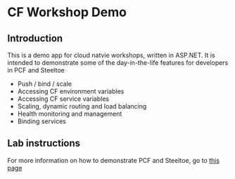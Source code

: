# CF Workshop Demo

## Introduction

This is a demo app for cloud natvie workshops, written in ASP.NET.
It is intended to demonstrate some of the day-in-the-life features for developers in PCF and Steeltoe

 * Push / bind / scale
 * Accessing CF environment variables
 * Accessing CF service variables
 * Scaling, dynamic routing and load balancing
 * Health monitoring and management
 * Binding services

## Lab instructions

For more information on how to demonstrate PCF and Steeltoe, go to [this page](./CfWorkshopDotNet/docs/LabInstructions.md)
